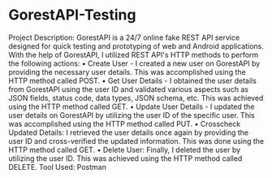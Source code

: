 # GorestAPI-Testing
Project Description: GorestAPI is a 24/7 online fake REST API service designed for quick testing and prototyping of web and Android applications. With the help of GorestAPI, I utilized REST API's HTTP methods to perform the following actions:
•	Create User - I created a new user on GorestAPI by providing the necessary user details. This was accomplished using the HTTP method called POST.
•	Get User Details - I obtained the user details from GorestAPI using the user ID and validated various aspects such as JSON fields, status code, data types, JSON schema, etc. This was achieved using the HTTP method called GET.
•	Update User Details - I updated the user details on GorestAPI by utilizing the user ID of the specific user. This was accomplished using the HTTP method called PUT.
•	Crosscheck Updated Details: I retrieved the user details once again by providing the user ID and cross-verified the updated information. This was done using the HTTP method called GET.
•	Delete User: Finally, I deleted the user by utilizing the user ID. This was achieved using the HTTP method called DELETE.
  Tool Used: Postman
